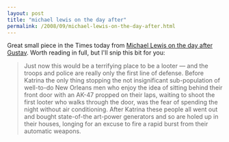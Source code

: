 ```yaml
---
layout: post
title: "michael lewis on the day after"
permalink: /2008/09/michael-lewis-on-the-day-after.html
---
```


<p>Great small piece in the Times today from <a href="http://thelede.blogs.nytimes.com/2008/09/02/new-orleans-the-day-after/?scp=1&amp;sq=%22michael%20lewis%22&amp;st=cse">Michael Lewis on the day after Gustav</a>.  Worth reading in full, but I'll snip this bit for you:</p>

<blockquote>
  <p>Just now this would be a terrifying place to be a looter — and the troops and police are really only the first line of defense. Before Katrina the only thing stopping the not insignificant sub-population of well-to-do New Orleans men who enjoy the idea of sitting behind their front door with an AK-47 propped on their laps, waiting to shoot the first looter who walks through the door, was the fear of spending the night without air conditioning. After Katrina these people all went out and bought state-of-the art-power generators and so are holed up in their houses, longing for an excuse to fire a rapid burst from their automatic weapons.</p>
</blockquote>



